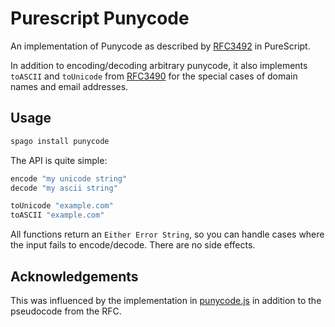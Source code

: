 # Purescript Punycode

An implementation of Punycode as described by
[RFC3492](https://www.rfc-editor.org/rfc/rfc3492.html) in PureScript.

In addition to encoding/decoding arbitrary punycode, it also implements `toASCII` and `toUnicode` from
[RFC3490](https://www.rfc-editor.org/rfc/rfc3490.html)
for the special cases of domain names and email addresses.

## Usage

```bash
spago install punycode
```

The API is quite simple:

```purescript
encode "my unicode string"
decode "my ascii string"

toUnicode "example.com"
toASCII "example.com"
```

All functions return an `Either Error String`, so you can handle
cases where the input fails to encode/decode. There are no
side effects.

## Acknowledgements

This was influenced by the implementation in
[punycode.js](https://github.com/mathiasbynens/punycode.js/tree/main)
in addition to the pseudocode from the RFC.
